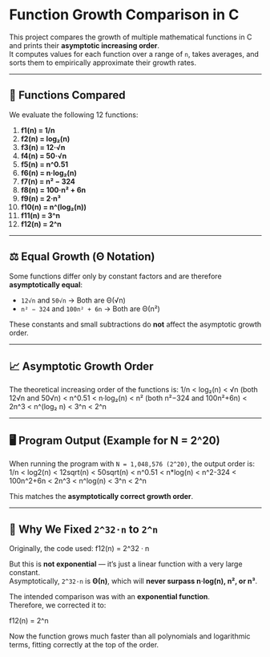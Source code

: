 # Function Growth Comparison in C

This project compares the growth of multiple mathematical functions in C and prints their **asymptotic increasing order**.  
It computes values for each function over a range of `n`, takes averages, and sorts them to empirically approximate their growth rates.

---

## 📌 Functions Compared

We evaluate the following 12 functions:

1. **f1(n) = 1/n**  
2. **f2(n) = log₂(n)**  
3. **f3(n) = 12·√n**  
4. **f4(n) = 50·√n**  
5. **f5(n) = n^0.51**  
6. **f6(n) = n·log₂(n)**  
7. **f7(n) = n² − 324**  
8. **f8(n) = 100·n² + 6n**  
9. **f9(n) = 2·n³**  
10. **f10(n) = n^(log₂(n))**  
11. **f11(n) = 3^n**  
12. **f12(n) = 2^n**

---

## ⚖️ Equal Growth (Θ Notation)

Some functions differ only by constant factors and are therefore **asymptotically equal**:

- `12√n` and `50√n` → Both are Θ(√n)  
- `n² − 324` and `100n² + 6n` → Both are Θ(n²)  

These constants and small subtractions do **not** affect the asymptotic growth order.

---

## 📈 Asymptotic Growth Order
The theoretical increasing order of the functions is:
1/n < log₂(n) < √n (both 12√n and 50√n) < n^0.51 < n·log₂(n) < n² (both n²−324 and 100n²+6n) < 2n^3 < n^(log₂ n) < 3^n < 2^n 

---

## 🖥️ Program Output (Example for N = 2^20)

When running the program with `N = 1,048,576 (2^20)`, the output order is: 
1/n < log2(n) < 12sqrt(n) < 50sqrt(n) < n^0.51 < n*log(n) < n^2-324 < 100n^2+6n < 2n^3 < n^log(n) < 3^n < 2^n

This matches the **asymptotically correct growth order**.

---

## 🔧 Why We Fixed `2^32·n` to `2^n`

Originally, the code used: 
f12(n) = 2^32 · n

But this is **not exponential** — it’s just a linear function with a very large constant.  
Asymptotically, `2^32·n` is **Θ(n)**, which will **never surpass n·log(n), n², or n³**.  

The intended comparison was with an **exponential function**.  
Therefore, we corrected it to:

f12(n) = 2^n

Now the function grows much faster than all polynomials and logarithmic terms, fitting correctly at the top of the order.
